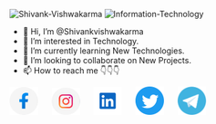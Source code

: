 ![Shivank-Vishwakarma](https://img.shields.io/badge/Shivank-Vishwakarma-blue)
![Information-Technology](https://img.shields.io/badge/Information-Technology-red)
- 👋 Hi, I’m @Shivankvishwakarma
- 👀 I’m interested in Technology.
- 🌱 I’m currently learning New Technologies.
- 💞️ I’m looking to collaborate on New Projects.
- 📫 How to reach me 👇👇👇

<!---
Shivankvishwakarma/Shivankvishwakarma is a ✨ special ✨ repository because its `README.md` (this file) appears on your GitHub profile.
You can click the Preview link to take a look at your changes.
--->
<a href="https://www.facebook.com/shivank.vishwakarma.4045"><img src="assets/facebook.png" width="50px;"></a> &nbsp;&nbsp;&nbsp;&nbsp;
<a href="https://www.instagram.com/s__h_i_v_a_n__k/"><img src="assets/instagram.png" width="50px;"></a> &nbsp;&nbsp;&nbsp;&nbsp;
<a href="https://www.linkedin.com/in/shivank-vishwakarma"><img src="assets/linkedin.png" width="50px;"></a> &nbsp;&nbsp;&nbsp;&nbsp;
<a href="https://www.twitter.com/s__h_i_v_a_n__k?s=09"><img src="assets/twitter.png" width="50px;"></a> &nbsp;&nbsp;&nbsp;&nbsp;
<a href="https://t.me/S_h_i_v_a_n_k"><img src="assets/telegram.png" width="50px;"></a> &nbsp;&nbsp;&nbsp;&nbsp;
